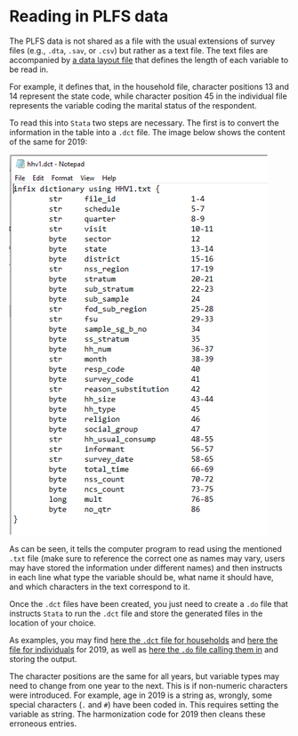 # Reading in PLFS data

The PLFS data is not shared as a file with the usual extensions of survey files (e.g., `.dta`, `.sav`, or `.csv`) but rather as a text file. The text files are accompanied by [a data layout file](/Support/Country%20Survey%20Details/IND/PLFS/utilities/Data_LayoutPLFS.xlsx) that defines the length of each variable to be read in. 

For example, it defines that, in the household file, character positions 13 and 14 represent the state code, while character position 45 in the individual file represents the variable coding the marital status of the respondent.

To read this into `Stata` two steps are necessary. The first is to convert the information in the table into a `.dct` file. The image below shows the content of the same for 2019:

![Manual](/Support/Country%20Survey%20Details/IND/PLFS/utilities/dct_file.PNG)

As can be seen, it tells the computer program to read using the mentioned `.txt` file (make sure to reference the correct one as names may vary, users may have stored the information under different names) and then instructs in each line what type the variable should be, what name it should have, and which characters in the text correspond to it.

Once the `.dct` files have been created, you just need to create a `.do` file that instructs `Stata` to run the `.dct` file and store the generated files in the location of your choice.

As examples, you may find [here the `.dct` file for households](/Support/Country%20Survey%20Details/IND/PLFS/utilities/hhv1.dct) and [here the file for individuals](/Support/Country%20Survey%20Details/IND/PLFS/utilities/perv1.dct) for 2019, as well as [here the `.do` file calling them in](/Support/Country%20Survey%20Details/IND/PLFS/utilities/Read_IND_2019_PLFS_from_text.do) and storing the output. 

The character positions are the same for all years, but variable types may need to change from one year to the next. This is if non-numeric characters were introduced. For example, age in 2019 is a string as, wrongly, some special characters (`.` and `#`) have been coded in. This requires setting the variable as string. The harmonization code for 2019 then cleans these erroneous entries.
